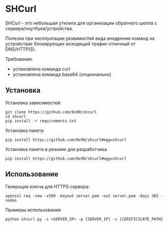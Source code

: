 # SHCurl

SHCurl - это небольшая утилита для организации обратного шелла с сервера/ноутбука/устройства.

Полезна при эксплуатации уязвимостей вида внедрения команд на устройствах блокирующих исходящий трафик отличный от DNS/HTTP(S).

Требования: 
- установлена команда curl
- установлена команда base64 (опционально)


## Установка 

Установка зависимостей:

```
git clone https://github.com/0x90/shcurl
cd shcurl
pip install -r requirements.txt
```

Установка пакета

```
pip install https://github.com/0x90/shcurl#egg=shcurl
```

Установка пакета в режиме для разработчика

```
pip install https://github.com/0x90/shcurl#egg=shcurl
```

## Использование


Генерация ключа для HTTPS сервера:
```
openssl req -new -x509 -keyout server.pem -out server.pem -days 365 -nodes
```

Примеры использования

```
python shcurl.py -i <SERVER_IP> -p [SERVER_IP] -c [CERIFICICATE_PATH]
```
